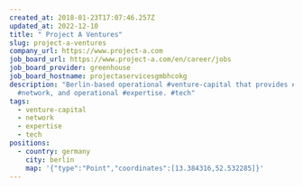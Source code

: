 ```yaml
---
created_at: 2018-01-23T17:07:46.257Z
updated_at: 2022-12-10
title: " Project A Ventures"
slug: project-a-ventures
company_url: https://www.project-a.com
job_board_url: https://www.project-a.com/en/career/jobs
job_board_provider: greenhouse
job_board_hostname: projectaservicesgmbhcokg
description: "Berlin-based operational #venture-capital that provides #capital,
  #network, and operational #expertise. #tech"
tags:
  - venture-capital
  - network
  - expertise
  - tech
positions:
  - country: germany
    city: berlin
    map: '{"type":"Point","coordinates":[13.384316,52.532285]}'
---
```


